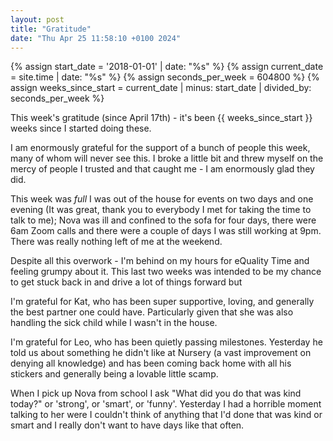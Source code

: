 ```yaml
---
layout: post
title: "Gratitude"
date: "Thu Apr 25 11:58:10 +0100 2024"
---
```



{% assign start_date = '2018-01-01' | date: "%s" %}
{% assign current_date = site.time | date: "%s" %}
{% assign seconds_per_week = 604800 %}
{% assign weeks_since_start = current_date | minus: start_date | divided_by: seconds_per_week %}



This week's gratitude (since April 17th) - it's been {{ weeks_since_start }} weeks since I started doing these. 

I am enormously grateful for the support of a bunch of people this week, many of whom will never see this.  I broke a little bit and threw myself on the mercy of people I trusted and that caught me - I am enormously glad they did. 

This week was *full* I was out of the house for events on two days and one evening (It was great, thank you to everybody I met for taking the time to talk to me); Nova was ill and confined to the sofa for four days, there were 6am Zoom calls and  there were a couple of days I was still working at 9pm.  There was really nothing left of me at the weekend.   

Despite all this overwork - I'm behind on my hours for eQuality Time and feeling grumpy about it. This last two weeks was intended to be my chance to get stuck back in and drive a lot of things forward but   

I'm grateful for Kat, who has been super supportive, loving, and generally the best partner one could have. Particularly given that she was also handling the sick child while I wasn't in the house. 

I'm grateful for Leo, who has been quietly passing milestones.  Yesterday he told us about something he didn't like at Nursery (a vast improvement on denying all knowledge) and has been coming back home with all his stickers and generally being a lovable little scamp.  

When I pick up Nova from school I ask "What did you do that was kind today?" or 'strong', or 'smart', or 'funny'. Yesterday I had a horrible moment talking to her were I couldn't think of anything that I'd done that was kind or smart and I really don't want to have days like that often.  
